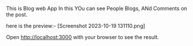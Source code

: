 This is Blog web App 
In this YOu can see People Blogs, ANd Comments on the post.

here is the preview:-
[Screenshot 2023-10-19 131110.png]



Open [http://localhost:3000](http://localhost:3000) with your browser to see the result.

